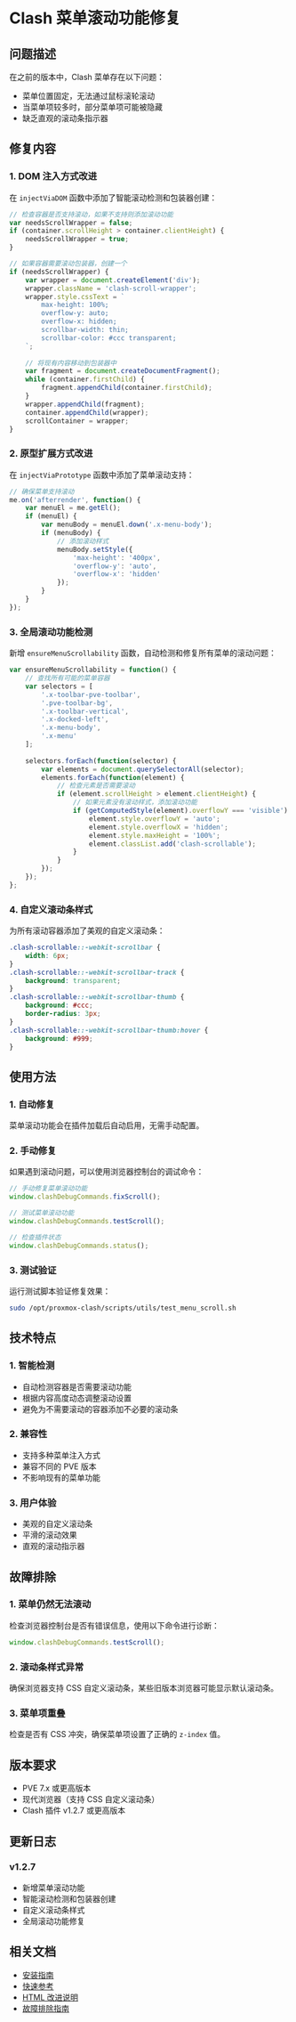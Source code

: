 # Clash 菜单滚动功能修复

## 问题描述

在之前的版本中，Clash 菜单存在以下问题：
- 菜单位置固定，无法通过鼠标滚轮滚动
- 当菜单项较多时，部分菜单项可能被隐藏
- 缺乏直观的滚动条指示器

## 修复内容

### 1. DOM 注入方式改进

在 `injectViaDOM` 函数中添加了智能滚动检测和包装器创建：

```javascript
// 检查容器是否支持滚动，如果不支持则添加滚动功能
var needsScrollWrapper = false;
if (container.scrollHeight > container.clientHeight) {
    needsScrollWrapper = true;
}

// 如果容器需要滚动包装器，创建一个
if (needsScrollWrapper) {
    var wrapper = document.createElement('div');
    wrapper.className = 'clash-scroll-wrapper';
    wrapper.style.cssText = `
        max-height: 100%;
        overflow-y: auto;
        overflow-x: hidden;
        scrollbar-width: thin;
        scrollbar-color: #ccc transparent;
    `;
    
    // 将现有内容移动到包装器中
    var fragment = document.createDocumentFragment();
    while (container.firstChild) {
        fragment.appendChild(container.firstChild);
    }
    wrapper.appendChild(fragment);
    container.appendChild(wrapper);
    scrollContainer = wrapper;
}
```

### 2. 原型扩展方式改进

在 `injectViaPrototype` 函数中添加了菜单滚动支持：

```javascript
// 确保菜单支持滚动
me.on('afterrender', function() {
    var menuEl = me.getEl();
    if (menuEl) {
        var menuBody = menuEl.down('.x-menu-body');
        if (menuBody) {
            // 添加滚动样式
            menuBody.setStyle({
                'max-height': '400px',
                'overflow-y': 'auto',
                'overflow-x': 'hidden'
            });
        }
    }
});
```

### 3. 全局滚动功能检测

新增 `ensureMenuScrollability` 函数，自动检测和修复所有菜单的滚动问题：

```javascript
var ensureMenuScrollability = function() {
    // 查找所有可能的菜单容器
    var selectors = [
        '.x-toolbar-pve-toolbar',
        '.pve-toolbar-bg',
        '.x-toolbar-vertical',
        '.x-docked-left',
        '.x-menu-body',
        '.x-menu'
    ];
    
    selectors.forEach(function(selector) {
        var elements = document.querySelectorAll(selector);
        elements.forEach(function(element) {
            // 检查元素是否需要滚动
            if (element.scrollHeight > element.clientHeight) {
                // 如果元素没有滚动样式，添加滚动功能
                if (getComputedStyle(element).overflowY === 'visible') {
                    element.style.overflowY = 'auto';
                    element.style.overflowX = 'hidden';
                    element.style.maxHeight = '100%';
                    element.classList.add('clash-scrollable');
                }
            }
        });
    });
};
```

### 4. 自定义滚动条样式

为所有滚动容器添加了美观的自定义滚动条：

```css
.clash-scrollable::-webkit-scrollbar {
    width: 6px;
}
.clash-scrollable::-webkit-scrollbar-track {
    background: transparent;
}
.clash-scrollable::-webkit-scrollbar-thumb {
    background: #ccc;
    border-radius: 3px;
}
.clash-scrollable::-webkit-scrollbar-thumb:hover {
    background: #999;
}
```

## 使用方法

### 1. 自动修复

菜单滚动功能会在插件加载后自动启用，无需手动配置。

### 2. 手动修复

如果遇到滚动问题，可以使用浏览器控制台的调试命令：

```javascript
// 手动修复菜单滚动功能
window.clashDebugCommands.fixScroll();

// 测试菜单滚动功能
window.clashDebugCommands.testScroll();

// 检查插件状态
window.clashDebugCommands.status();
```

### 3. 测试验证

运行测试脚本验证修复效果：

```bash
sudo /opt/proxmox-clash/scripts/utils/test_menu_scroll.sh
```

## 技术特点

### 1. 智能检测

- 自动检测容器是否需要滚动功能
- 根据内容高度动态调整滚动设置
- 避免为不需要滚动的容器添加不必要的滚动条

### 2. 兼容性

- 支持多种菜单注入方式
- 兼容不同的 PVE 版本
- 不影响现有的菜单功能

### 3. 用户体验

- 美观的自定义滚动条
- 平滑的滚动效果
- 直观的滚动指示器

## 故障排除

### 1. 菜单仍然无法滚动

检查浏览器控制台是否有错误信息，使用以下命令进行诊断：

```javascript
window.clashDebugCommands.testScroll();
```

### 2. 滚动条样式异常

确保浏览器支持 CSS 自定义滚动条，某些旧版本浏览器可能显示默认滚动条。

### 3. 菜单项重叠

检查是否有 CSS 冲突，确保菜单项设置了正确的 `z-index` 值。

## 版本要求

- PVE 7.x 或更高版本
- 现代浏览器（支持 CSS 自定义滚动条）
- Clash 插件 v1.2.7 或更高版本

## 更新日志

### v1.2.7
- 新增菜单滚动功能
- 智能滚动检测和包装器创建
- 自定义滚动条样式
- 全局滚动功能修复

## 相关文档

- [安装指南](../index.md)
- [快速参考](../quick-reference.md)
- [HTML 改进说明](html-improvements.md)
- [故障排除指南](../troubleshooting.md)
